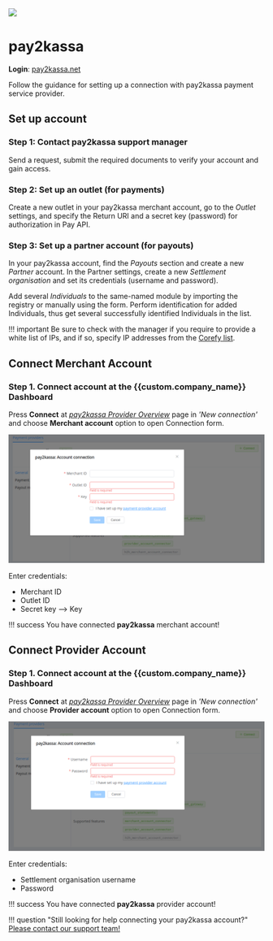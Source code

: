 <img src="https://static.openfintech.io/payment_providers/pay2kassa/logo.svg?w=400" width="400px" >

# pay2kassa

**Login**: [pay2kassa.net](https://pay2kassa.net/Account/Login?ReturnUrl=%2f)

Follow the guidance for setting up a connection with pay2kassa payment service provider.

## Set up account

### Step 1: Contact pay2kassa support manager

Send a request, submit the required documents to verify your account and gain access.

### Step 2: Set up an outlet (for payments)

Create a new outlet in your pay2kassa merchant account, go to the *Outlet* settings, and specify the Return URI and a secret key (password) for authorization in Pay API.

### Step 3: Set up a partner account (for payouts)

In your pay2kassa account, find the *Payouts* section and create a new *Partner* account. In the Partner settings, create a new *Settlement organisation* and set its credentials (username and password).

Add several *Individuals* to the same-named module by importing the registry or manually using the form. Perform identification for added Individuals, thus get several successfully identified Individuals in the list.

!!! important
    Be sure to check with the manager if you require to provide a white list of IPs, and if so, specify IP addresses from the [Corefy list](/integration/ips/).

## Connect Merchant Account

### Step 1. Connect account at the {{custom.company_name}} Dashboard

Press **Connect** at [*pay2kassa Provider Overview*]({{custom.dashboard_base_url}}connect-directory/payment-providers/pay2kassa/general) page in *'New connection'* and choose **Merchant account** option to open Connection form.

![Connect](images/merchant-account.png)

Enter credentials:

* Merchant ID
* Outlet ID
* Secret key --> Key

!!! success
    You have connected **pay2kassa** merchant account!

## Connect Provider Account

### Step 1. Connect account at the {{custom.company_name}} Dashboard

Press **Connect** at [*pay2kassa Provider Overview*]({{custom.dashboard_base_url}}connect-directory/payment-providers/pay2kassa/general) page in *'New connection'* and choose **Provider account** option to open Connection form.

![Connect](images/provider-account.png)

Enter credentials:

* Settlement organisation username
* Password

!!! success
    You have connected **pay2kassa** provider account!

!!! question "Still looking for help connecting your pay2kassa account?"
    <!--email_off-->[Please contact our support team!](mailto:{{custom.support_email}})<!--/email_off-->

